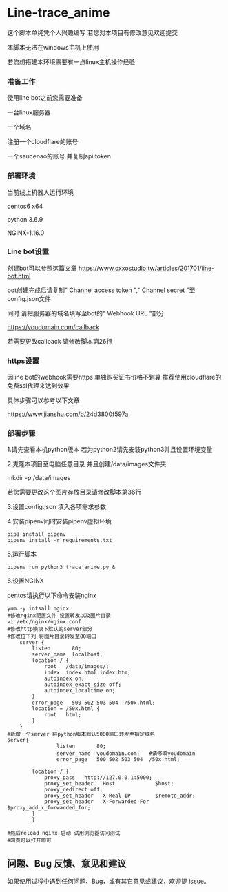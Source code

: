 # Line-trace_anime

这个脚本单纯凭个人兴趣编写 若您对本项目有修改意见欢迎提交



本脚本无法在windows主机上使用

若您想搭建本环境需要有一点linux主机操作经验

### 准备工作

使用line bot之前您需要准备

一台linux服务器

一个域名

注册一个cloudflare的账号

一个saucenao的账号 并复制api token

### 部署环境

当前线上机器人运行环境

centos6 x64

python 3.6.9

NGINX-1.16.0

### Line bot设置

创建bot可以参照这篇文章  https://www.oxxostudio.tw/articles/201701/line-bot.html 

bot创建完成后请复制" Channel access token "," Channel secret "至config.json文件

同时 请把服务器的域名填写至bot的" Webhook URL "部分 

https://youdomain.com/callback

若需要更改callback 请修改脚本第26行

### https设置

因line bot的webhook需要https 单独购买证书价格不划算 推荐使用cloudflare的免费ssl代理来达到效果

具体步骤可以参考以下文章

 https://www.jianshu.com/p/24d3800f597a 

### 部署步骤

1.请先查看本机python版本 若为python2请先安装python3并且设置环境变量

2.克隆本项目至电脑任意目录 并且创建/data/images文件夹

mkdir -p /data/images

若您需要更改这个图片存放目录请修改脚本第36行

3.设置config.json 填入各项需求参数

4.安装pipenv同时安装pipenv虚拟环境

```shell
pip3 install pipenv
pipenv install -r requirements.txt
```

5.运行脚本

```shell
pipenv run python3 trace_anime.py &
```

6.设置NGINX

centos请执行以下命令安装nginx

```shell
yum -y intsall nginx
#修改nginx配置文件 设置转发以及图片目录
vi /etc/nginx/nginx.conf
#修改http模块下默认的server部分
#修改位下列 将图片目录转发至80端口
    server {
        listen       80;
        server_name  localhost;
        location / {
            root   /data/images/;
            index  index.html index.htm;
            autoindex on;
            autoindex_exact_size off;
            autoindex_localtime on;
        }
        error_page   500 502 503 504  /50x.html;
        location = /50x.html {
            root   html;
        }
    }
#新增一个server 将python脚本默认5000端口转发至指定域名
server{
                listen       80;
                server_name  youdomain.com;   #请修改youdomain
                error_page   500 502 503 504  /50x.html;

        location / {
            proxy_pass   http://127.0.0.1:5000;
            proxy_set_header   Host             $host;
            proxy_redirect off;
            proxy_set_header   X-Real-IP        $remote_addr;
            proxy_set_header   X-Forwarded-For  $proxy_add_x_forwarded_for;
        }
        }

#然后reload nginx 启动 试用浏览器访问测试
#网页可以打开即可
```

## 问题、Bug 反馈、意见和建议

如果使用过程中遇到任何问题、Bug，或有其它意见或建议，欢迎提 [issue]( https://github.com/ZCchann/line-trace_anime/issues/new )。

